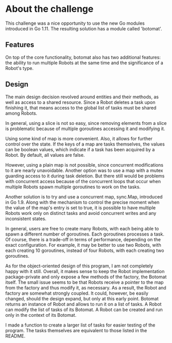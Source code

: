 # About the challenge
This challenge was a nice opportunity to use the new Go modules introduced in Go 1.11.
The resulting solution has a module called 'botomat'.

## Features
On top of the core functionality, botomat also has two additional features: the ability to run multiple Robots at the same time and the significance of a Robot's type.

## Design
The main design decision revolved around entities and their methods, as well as access to a shared resource. Since a Robot deletes a task upon finishing it, that means access to the global list of tasks must be shared among Robots.

In general, using a slice is not so easy, since removing elements from a slice is problematic because of multiple goroutines accessing it and modifying it.

Using some kind of map is more convenient. Also, it allows for further control over the state.
If the keys of a map are tasks themselves, the values can be boolean values, which indicate if a task has been acquired by a Robot. By default, all values are false.

However, using a plain map is not possible, since concurrent modifications to it are nearly unavoidable. Another option was to use a map with a mutex guarding access to it during task deletion.
But there still would be problems with concurrent access because of the concurrent loops that occur when multiple Robots spawn multiple goroutines to work on the tasks.

Another solution is to try and use a concurrent map, sync.Map, introduced in Go 1.9.
Along with the mechanism to control the precise moment when the value of the map's entry is set to true, it is possible to have multiple Robots work only on distinct tasks and avoid concurrent writes and any inconsistent states.

In general, users are free to create many Robots, with each being able to spawn a different number of goroutines. Each goroutines processes a task.
Of course, there is a trade-off in terms of performance, depending on the exact configuration.
For example, it may be better to use two Robots, with each creating 10 goroutines, instead of four Robots, with each creating two goroutines.

As for the object-oriented design of this program, I am not completely happy with it still.
Overall, it makes sense to keep the Robot implementation package-private and only expose a few methods of the factory, the Botomat itself.
The small issue seems to be that Robots receive a pointer to the map from the factory and thus modify it, as necessary. As a result, the Robot and factory are somewhat strongly coupled.
It could, however, be easily changed, should the design expand, but only at this early point.
Botomat returns an instance of Robot and allows to run it on a list of tasks.
A Robot can modify the list of tasks of its Botomat. A Robot can be created and run only in the context of its Botomat.

I made a function to create a larger list of tasks for easier testing of the program. The tasks themselves are equivalent to those listed in the README.
